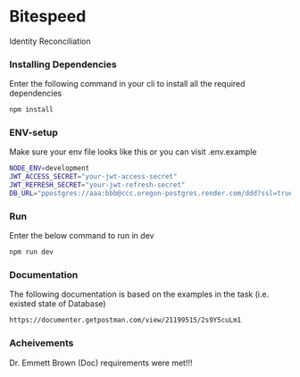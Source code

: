 # Bitespeed

Identity Reconciliation 

### Installing Dependencies

Enter the following command in your cli to install all the required dependencies

```bash
npm install
```

### ENV-setup
Make sure your env file looks like this or you can visit .env.example
```bash
NODE_ENV=development
JWT_ACCESS_SECRET="your-jwt-access-secret"
JWT_REFRESH_SECRET="your-jwt-refresh-secret"
DB_URL="ppostgres://aaa:bbb@ccc.oregon-postgres.render.com/ddd?ssl=true"
```

### Run
Enter the below command to run in dev
```bash
npm run dev
```

### Documentation
The following documentation is based on the examples in the task (i.e. existed state of Database)
```bash
https://documenter.getpostman.com/view/21199515/2s9Y5cuLm1
```

### Acheivements
Dr. Emmett Brown (Doc) requirements were met!!!

